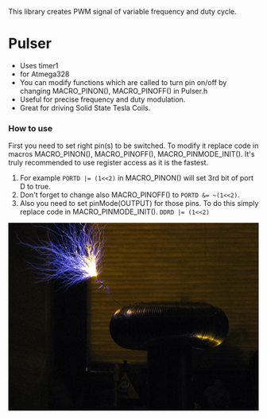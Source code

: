 This library creates PWM signal of variable frequency and duty cycle.

# Pulser
- Uses timer1
- for Atmega328
- You can modify functions which are called to turn pin on/off by changing MACRO_PINON(), MACRO_PINOFF() in Pulser.h
- Useful for precise frequency and duty modulation.
- Great for driving Solid State Tesla Coils.

### How to use
First you need to set right pin(s) to be switched. To modify it replace code in macros MACRO_PINON(), MACRO_PINOFF(), MACRO_PINMODE_INIT(). It's truly recommended to use register access as it is the fastest.  
1. For example ```PORTD |= (1<<2)``` in MACRO_PINON() will set 3rd bit of port D to true.  
2. Don't forget to change also MACRO_PINOFF() to ```PORTD &= ~(1<<2)```.  
3. Also you need to set pinMode(OUTPUT) for those pins. To do this simply replace code in MACRO_PINMODE_INIT(). ```DDRD |= (1<<2)```

![Alt text](YVOF3y5.jpg?raw=true "")
